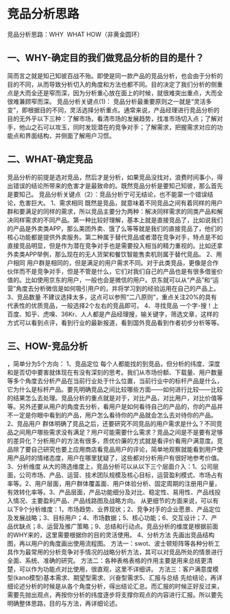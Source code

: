 ﻿# 竞品分析思路

竞品分析思路：WHY  WHAT HOW（非黄金圆环）
## 一、WHY-确定目的我们做竞品分析的目的是什？
简而言之就是知己知彼百战不殆。即使是同一款产品的竞品分析，也会由于分析的目的不同，从而导致分析切入的角度和方法也都不同。目的决定了我们分析的侧重点是大而全还是窄而深，因为分析重心放在面上的时候，就很难突出重点，大而全很难兼顾窄而深。
竞品分析关键点(1)：
竞品分析最重要原则之一就是“灵活多变”，即根据目的不同，灵活选择分析重点。通常来说，产品经理进行竞品分析的目的无外乎以下三种：了解市场，看清市场的发展趋势，找准市场切入点；了解对手，他山之石可以攻玉，同时发现潜在的竞争对手；了解需求，把握需求对应的功能点和界面结构，并侧面了解用户习惯。
## 二、WHAT-确定竞品
竞品分析的前提是选对竞品，然后才是分析，如果竞品没找对，浪费时间事小，得出错误的结论所带来的危害才是最致命的。既然竞品分析是要知己知彼，那么首先是要知己。
竞品分析关键点（2）：竞品分析宁可无结论，也不能蒙一个错误结论，危害巨大。
1、需求相同
既然是竞品，就意味着不同竞品之间有着同样的用户群和要满足的同样的需求，所以竞品主要分为两种：解决同样需求的同类产品和解决同样需求的不同产品。第一种比较好理解，基本上就是直接竞品了，比如说我们的产品是外卖类APP，那么美团外卖、饿了么等等就是我们的直接竞品了，他们的核心功能都是提供外卖服务。第二种属于替代竞品或者潜在竞争对手，特点是不如直接竞品明显，但是作为潜在竞争对手也是需要投入相当的精力重视的。比如还拿外卖类APP举例，那么现在的无人货架和餐饮智能售卖机则属于替代竞品。
2、用户相同
用户群是相同的，但是满足的用户需求不同。对于此类竞品，更像是合作伙伴而不是竞争对手，但是不管是什么，它们对我们自己的产品也是有很多借鉴价值的。比如使用京东的用户，一般也会是微信的用户。京东就可以从“产品”和“运营”角度去分析微信是如何吸引用户的，并将学习到的经验运用在自己的产品上。
3、竞品数量
不建议选择太多，这点可以参照“二八原则”，重点关注20%的具有代表性的优质竞品，一般选择2个左右的竞品即可。
4、寻找竞品
一个字-搜！上百度、知乎、虎嗅、36Kr、人人都是产品经理搜，输关键字，筛选文章，这样的方式可以看到点评，看到行业的最新报道，看到国外竞品看到作者初步分析等等。


## 三、HOW-竞品分析
，简单分为5个方向：
1、竞品定位
每个人都能找的到竞品，但分析的纬度、深度和是否切中要害就体现在有没有深刻的思考。我们从市场份额、下载量、用户数量等多个角度去分析产品在当前行业处于什么位置，当前行业中的标杆产品是什么，它为什么是标杆产品。要先明确竞品之间比较哪些方面——如何进行比较——比较的结果怎么去处理。竞品分析的重点就是对于，对比产品，对比用户，对比价值等等。另外还要从用户的角度去分析，看用户是如何看待自己的产品的，你的产品并不一定是你眼中看到的产品，用户怎么看待你的产品就会怎么去对待你的产品。
2、竞品用户
群体明确了竞品之后，还要研究不同竞品的用户需求是什么？不同竞品之间用户哪些需求没有满足？用户可能需要什么需求？竞品之间是不是要有足够的差异化？分析用户的方法有很多，质优价廉的方式就是看评价看用户满意度。竞品除了要自己研究也要上应用商店看竞品用户的评论，简单地观察就能看到用户使用产品时的情绪态度，用户在哪里犹疑了，这些都对分析用户有很好地参考价值。
3、分析维度
从大的筛选维度上，竞品分析可以从以下三个层面介入：1、公司层面，公司市场、产品、运营、技术团队规模及核心目标，运营盈利模式、市场占有率等。2、用户层面，用户群体覆盖面、用户体验分析、固定周期的注册用户量，有效转化率等。3、产品层面，产品功能细分及对比、稳定性、易用性、产品线投入情况、主要盈利产品、产品线路图及战略方向。
从更细节的方面来说，可以有以下9个分析维度：1，市场趋势、业界现状；2、竞争对手的企业愿景、产品定位及发展战略；3、目标用户；4、市场数据；5、核心功能；6、交互设计；7、产品优缺点；8、运营及推广策略；9、总结和行动点。竞品分析的维度是根据前面的WHY来的，这里需要根据你的目的灵活使用。
4、分析方法
先画出竞品结构图，再以用户的角度画出使用流程图。
方法一：swot、波士顿矩阵等各种分析工具作为最常用的分析竞争对手情况的战略分析方法，其可以对竞品所处的情景进行全面、系统、准确的研究。
方法二：各种表格表格的作用主要是用来总结更清楚，可以作为功能点对比使用，很直观，这里不详细讲。
方法三：客户满意度模型(kano模型)基本需求、期望型需求、兴奋型需求5、汇报与总结
先给结论，再详细论述分析的时候是从各个角度分析，得出结论汇总。而汇报的时候正好反过来，需要先抛出观点，再按你分析的纬度逐步将支撑你观点的内容进行汇报。所以要先明确整体思路，目的与方法，再详细论述。




